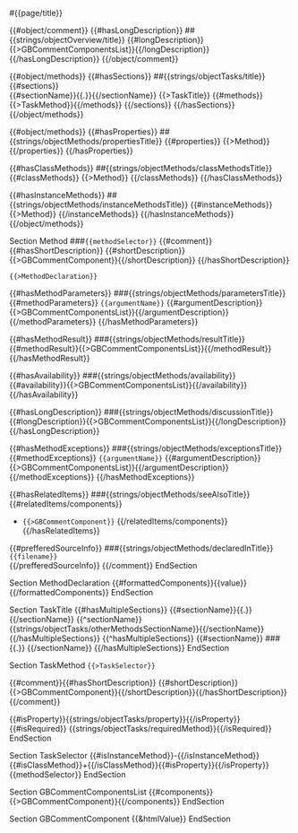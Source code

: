 #{{page/title}}

{{#object/comment}}
{{#hasLongDescription}}
##{{strings/objectOverview/title}}
{{#longDescription}}{{>GBCommentComponentsList}}{{/longDescription}}
{{/hasLongDescription}}
{{/object/comment}}
					
{{#object/methods}}
{{#hasSections}}
##{{strings/objectTasks/title}}
{{#sections}}	
{{#sectionName}}{{.}}{{/sectionName}}
{{>TaskTitle}}
{{#methods}}{{>TaskMethod}}{{/methods}}
{{/sections}}
{{/hasSections}}
{{/object/methods}}
					
{{#object/methods}}
{{#hasProperties}}
##{{strings/objectMethods/propertiesTitle}}
{{#properties}}
{{>Method}}
{{/properties}}
{{/hasProperties}}

{{#hasClassMethods}}
##{{strings/objectMethods/classMethodsTitle}}
{{#classMethods}}
{{>Method}}
{{/classMethods}}
{{/hasClassMethods}}

{{#hasInstanceMethods}}
##{{strings/objectMethods/instanceMethodsTitle}}
{{#instanceMethods}}
{{>Method}}
{{/instanceMethods}}
{{/hasInstanceMethods}}
{{/object/methods}}

Section Method
###`{{methodSelector}}`
{{#comment}}
{{#hasShortDescription}}
{{#shortDescription}}{{>GBCommentComponent}}{{/shortDescription}}
{{/hasShortDescription}}
	
`{{>MethodDeclaration}}`
	
{{#hasMethodParameters}}
###{{strings/objectMethods/parametersTitle}}
{{#methodParameters}}
`{{argumentName}}`
{{#argumentDescription}}{{>GBCommentComponentsList}}{{/argumentDescription}}
{{/methodParameters}}
{{/hasMethodParameters}}

{{#hasMethodResult}}
###{{strings/objectMethods/resultTitle}}
{{#methodResult}}{{>GBCommentComponentsList}}{{/methodResult}}
{{/hasMethodResult}}

{{#hasAvailability}}
###{{strings/objectMethods/availability}}
{{#availability}}{{>GBCommentComponentsList}}{{/availability}}
{{/hasAvailability}}

{{#hasLongDescription}}
###{{strings/objectMethods/discussionTitle}}
{{#longDescription}}{{>GBCommentComponentsList}}{{/longDescription}}
{{/hasLongDescription}}

{{#hasMethodExceptions}}
###{{strings/objectMethods/exceptionsTitle}}
{{#methodExceptions}}
`{{argumentName}}`
{{#argumentDescription}}{{>GBCommentComponentsList}}{{/argumentDescription}}
{{/methodExceptions}}
{{/hasMethodExceptions}}

{{#hasRelatedItems}}
###{{strings/objectMethods/seeAlsoTitle}}
{{#relatedItems/components}}
* `{{>GBCommentComponent}}`
{{/relatedItems/components}}
{{/hasRelatedItems}}

{{#prefferedSourceInfo}}
###{{strings/objectMethods/declaredInTitle}}
`{{filename}}`		
{{/prefferedSourceInfo}}
{{/comment}}
EndSection

Section MethodDeclaration
{{#formattedComponents}}{{value}}{{/formattedComponents}}
EndSection


Section TaskTitle
{{#hasMultipleSections}}
{{#sectionName}}{{.}}{{/sectionName}}
{{^sectionName}}{{strings/objectTasks/otherMethodsSectionName}}{{/sectionName}}
{{/hasMultipleSections}}
{{^hasMultipleSections}}
{{#sectionName}}
###{{.}}
{{/sectionName}}
{{/hasMultipleSections}}
EndSection

Section TaskMethod
`{{>TaskSelector}}`

{{#comment}}{{#hasShortDescription}}
{{#shortDescription}}{{>GBCommentComponent}}{{/shortDescription}}{{/hasShortDescription}}{{/comment}}

{{#isProperty}}{{strings/objectTasks/property}}{{/isProperty}}
{{#isRequired}} {{strings/objectTasks/requiredMethod}}{{/isRequired}}
EndSection

Section TaskSelector
{{#isInstanceMethod}}-{{/isInstanceMethod}}{{#isClassMethod}}+{{/isClassMethod}}{{#isProperty}}{{/isProperty}}{{methodSelector}}
EndSection


Section GBCommentComponentsList
{{#components}}{{>GBCommentComponent}}{{/components}}
EndSection

Section GBCommentComponent
{{&htmlValue}}
EndSection